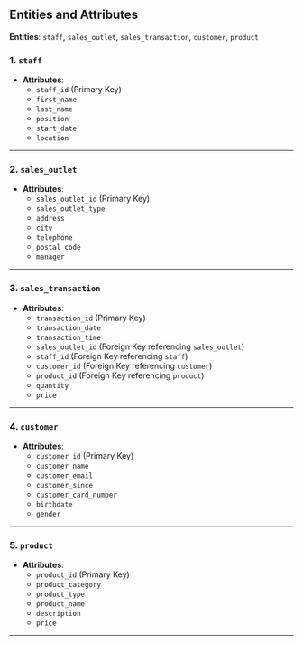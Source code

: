 ## Entities and Attributes

**Entities**: `staff`, `sales_outlet`, `sales_transaction`, `customer`, `product`

### 1. `staff`
- **Attributes**:
  - `staff_id` (Primary Key)
  - `first_name`
  - `last_name`
  - `position`
  - `start_date`
  - `location`

---

### 2. `sales_outlet`
- **Attributes**:
  - `sales_outlet_id` (Primary Key)
  - `sales_outlet_type`
  - `address`
  - `city`
  - `telephone`
  - `postal_code`
  - `manager`

---

### 3. `sales_transaction`
- **Attributes**:
  - `transaction_id` (Primary Key)
  - `transaction_date`
  - `transaction_time`
  - `sales_outlet_id` (Foreign Key referencing `sales_outlet`)
  - `staff_id` (Foreign Key referencing `staff`)
  - `customer_id` (Foreign Key referencing `customer`)
  - `product_id` (Foreign Key referencing `product`)
  - `quantity`
  - `price`

---

### 4. `customer`
- **Attributes**:
  - `customer_id` (Primary Key)
  - `customer_name`
  - `customer_email`
  - `customer_since`
  - `customer_card_number`
  - `birthdate`
  - `gender`

---

### 5. `product`
- **Attributes**:
  - `product_id` (Primary Key)
  - `product_category`
  - `product_type`
  - `product_name`
  - `description`
  - `price`

---

